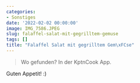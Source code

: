 ```yaml
---
categories:
- Sonstiges
date: '2022-02-02 00:00:00'
image: IMG_7586.JPEG
slug: falaffel-salat-mit-gegrilltem-gemuse
tags: []
title: "Falaffel Salat mit gegrilltem Gem\xFCse"
---
```



> Wo gefunden? In der KptnCook App.

Guten Appetit! :)